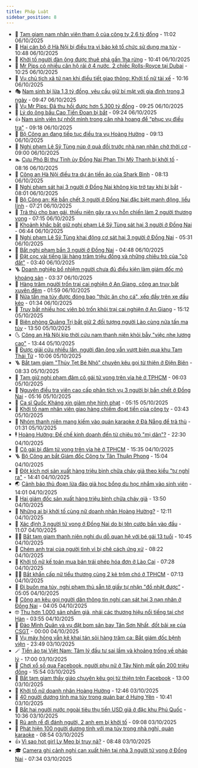```yaml
---
title: Pháp Luật
sidebar_position: 8
---
```


<!-- dantri-phap-luat:START -->
- 🌊 [Tạm giam nam nhân viên tham ô của công ty 2,6 tỷ đồng](https://dantri.com.vn/phap-luat/tam-giam-nam-nhan-vien-tham-o-cua-cong-ty-26-ty-dong-20251006172841981.htm) - 11:02 06/10/2025
- 🐲 [Hai cán bộ ở Hà Nội bị điều tra vì bảo kê tổ chức sử dụng ma túy](https://dantri.com.vn/phap-luat/hai-can-bo-o-ha-noi-bi-dieu-tra-vi-bao-ke-to-chuc-su-dung-ma-tuy-20251006173504296.htm) - 10:48 06/10/2025
- 🌁 [Khởi tố người đàn ông được thuê phá gần 1ha rừng](https://dantri.com.vn/phap-luat/khoi-to-nguoi-dan-ong-duoc-thue-pha-gan-1ha-rung-20251006163237494.htm) - 10:41 06/10/2025
- 🎃 [Mr Pips có nhiều căn hộ rải ở 4 nước, 2 chiếc Rolls-Royce tại Dubai](https://dantri.com.vn/phap-luat/mr-pips-co-nhieu-can-ho-rai-o-4-nuoc-2-chiec-rolls-royce-tai-dubai-20251006170946052.htm) - 10:25 06/10/2025
- 🦅 [Vụ chủ tịch xã tử nạn khi điều tiết giao thông: Khởi tố nữ tài xế](https://dantri.com.vn/phap-luat/vu-chu-tich-xa-tu-nan-khi-dieu-tiet-giao-thong-khoi-to-nu-tai-xe-20251006163534295.htm) - 10:16 06/10/2025
- 🎭 [Nam sinh bị lừa 1,3 tỷ đồng, yêu cầu giữ bí mật với gia đình trong 3 ngày](https://dantri.com.vn/phap-luat/nam-sinh-bi-lua-13-ty-dong-yeu-cau-giu-bi-mat-voi-gia-dinh-trong-3-ngay-20251006153938798.htm) - 09:47 06/10/2025
- 🤗 [Vụ Mr Pips: Đã thu hồi được hơn 5.300 tỷ đồng](https://dantri.com.vn/phap-luat/vu-mr-pips-da-thu-hoi-duoc-hon-5300-ty-dong-20251006160819890.htm) - 09:25 06/10/2025
- 🚀 [Lý do ông bầu Cao Tiến Đoan bị bắt](https://dantri.com.vn/phap-luat/ly-do-ong-bau-cao-tien-doan-bi-bat-20251006162029011.htm) - 09:24 06/10/2025
- 👍 [Nam sinh viên tự nhốt mình trong căn nhà hoang để “phục vụ điều tra&quot;](https://dantri.com.vn/phap-luat/nam-sinh-vien-tu-nhot-minh-trong-can-nha-hoang-de-phuc-vu-dieu-tra-20251006160442558.htm) - 09:18 06/10/2025
- 🧐 [Bộ Công an đang tiếp tục điều tra vụ Hoàng Hường](https://dantri.com.vn/phap-luat/bo-cong-an-dang-tiep-tuc-dieu-tra-vu-hoang-huong-20251006160023289.htm) - 09:13 06/10/2025
- 🫶 [Nghi phạm Lê Sỹ Tùng núp ở quả đồi trước nhà nạn nhân chờ thời cơ](https://dantri.com.vn/phap-luat/nghi-pham-le-sy-tung-nup-o-qua-doi-truoc-nha-nan-nhan-cho-thoi-co-20251005182400598.htm) - 09:00 06/10/2025
- 🏊 [Cựu Phó Bí thư Tỉnh ủy Đồng Nai Phan Thị Mỹ Thanh bị khởi tố](https://dantri.com.vn/phap-luat/cuu-pho-bi-thu-tinh-uy-dong-nai-phan-thi-my-thanh-bi-khoi-to-20251006125848528.htm) - 08:16 06/10/2025
- 🌋 [Công an Hà Nội điều tra dự án tiền ảo của Shark Bình](https://dantri.com.vn/phap-luat/cong-an-ha-noi-dieu-tra-du-an-tien-ao-cua-shark-binh-20251005161525360.htm) - 08:13 06/10/2025
- 👹 [Nghi phạm sát hại 3 người ở Đồng Nai không kịp trở tay khi bị bắt](https://dantri.com.vn/phap-luat/nghi-pham-sat-hai-3-nguoi-o-dong-nai-khong-kip-tro-tay-khi-bi-bat-20251006140332706.htm) - 08:01 06/10/2025
- 🫣 [Bộ Công an: Kẻ bắn chết 3 người ở Đồng Nai đặc biệt manh động, liều lĩnh](https://dantri.com.vn/phap-luat/bo-cong-an-ke-ban-chet-3-nguoi-o-dong-nai-dac-biet-manh-dong-lieu-linh-20251006141415581.htm) - 07:21 06/10/2025
- 🎃 [Trả thù cho bạn gái, thiếu niên gây ra vụ hỗn chiến làm 2 người thương vong](https://dantri.com.vn/phap-luat/tra-thu-cho-ban-gai-thieu-nien-gay-ra-vu-hon-chien-lam-2-nguoi-thuong-vong-20251006104915781.htm) - 07:15 06/10/2025
- 🌝 [Khoảnh khắc bắt giữ nghi phạm Lê Sỹ Tùng sát hại 3 người ở Đồng Nai](https://dantri.com.vn/phap-luat/khoanh-khac-bat-giu-nghi-pham-le-sy-tung-sat-hai-3-nguoi-o-dong-nai-20251006132630083.htm) - 06:44 06/10/2025
- 🚀 [Nghi phạm Lê Sỹ Tùng khai động cơ sát hại 3 người ở Đồng Nai](https://dantri.com.vn/phap-luat/nghi-pham-le-sy-tung-khai-dong-co-sat-hai-3-nguoi-o-dong-nai-20251006121513978.htm) - 05:31 06/10/2025
- 🥷 [Bắt nghi phạm bắn 3 người ở Đồng Nai](https://dantri.com.vn/phap-luat/bat-nghi-pham-ban-3-nguoi-o-dong-nai-20251006101757143.htm) - 04:48 06/10/2025
- 👺 [Đặt cọc vài tiếng lãi hàng trăm triệu đồng và những chiêu trò của &quot;cò đất&quot;](https://dantri.com.vn/phap-luat/dat-coc-vai-tieng-lai-hang-tram-trieu-dong-va-nhung-chieu-tro-cua-co-dat-20251006102331212.htm) - 03:40 06/10/2025
- 🪜 [Doanh nghiệp bổ nhiệm người chưa đủ điều kiện làm giám đốc mỏ khoáng sản](https://dantri.com.vn/phap-luat/doanh-nghiep-bo-nhiem-nguoi-chua-du-dieu-kien-lam-giam-doc-mo-khoang-san-20251006101321566.htm) - 03:37 06/10/2025
- 🦄 [Hàng trăm người trốn trại cai nghiện ở An Giang, công an truy bắt xuyên đêm](https://dantri.com.vn/phap-luat/hang-tram-nguoi-tron-trai-cai-nghien-o-an-giang-cong-an-truy-bat-xuyen-dem-20251006082541753.htm) - 01:59 06/10/2025
- 🦍 [Nửa tấn ma túy được đóng bao &quot;thức ăn cho cá&quot;, xếp đầy trên xe đầu kéo](https://dantri.com.vn/phap-luat/nua-tan-ma-tuy-duoc-dong-bao-thuc-an-cho-ca-xep-day-tren-xe-dau-keo-20251006070254931.htm) - 01:34 06/10/2025
- 🌁 [Truy bắt nhiều học viên bỏ trốn khỏi trại cai nghiện ở An Giang](https://dantri.com.vn/phap-luat/truy-bat-nhieu-hoc-vien-bo-tron-khoi-trai-cai-nghien-o-an-giang-20251005215551003.htm) - 15:12 05/10/2025
- 💯 [Biên phòng Quảng Trị bắt giữ 2 đối tượng người Lào cùng nửa tấn ma túy](https://dantri.com.vn/phap-luat/bien-phong-quang-tri-bat-giu-2-doi-tuong-nguoi-lao-cung-nua-tan-ma-tuy-20251005201422805.htm) - 13:50 05/10/2025
- 🌜 [Công an Hà Nội kịp thời cứu nam thanh niên khỏi bẫy &quot;việc nhẹ lương cao&quot;](https://dantri.com.vn/phap-luat/cong-an-ha-noi-kip-thoi-cuu-nam-thanh-nien-khoi-bay-viec-nhe-luong-cao-20251005203904917.htm) - 13:44 05/10/2025
- 👹 [Được giải cứu nhiều lần, người đàn ông vẫn vượt biên qua khu Tam Thái Tử](https://dantri.com.vn/phap-luat/duoc-giai-cuu-nhieu-lan-nguoi-dan-ong-van-vuot-bien-qua-khu-tam-thai-tu-20251005155503114.htm) - 10:06 05/10/2025
- 🪜 [Bắt tạm giam &quot;Thủy Tẹt Bé Nhỏ&quot; chuyên kêu gọi từ thiện ở Điện Biên](https://dantri.com.vn/phap-luat/bat-tam-giam-thuy-tet-be-nho-chuyen-keu-goi-tu-thien-o-dien-bien-20251005152721882.htm) - 08:33 05/10/2025
- 🦩 [Tạm giữ nghi phạm đâm cô gái tử vong trên vỉa hè ở TPHCM](https://dantri.com.vn/phap-luat/tam-giu-nghi-pham-dam-co-gai-tu-vong-tren-via-he-o-tphcm-20251005104002694.htm) - 06:03 05/10/2025
- 💂 [Nguyên điều tra viên cao cấp phân tích vụ 3 người bị bắn chết ở Đồng Nai](https://dantri.com.vn/phap-luat/nguyen-dieu-tra-vien-cao-cap-phan-tich-vu-3-nguoi-bi-ban-chet-o-dong-nai-20251005120820266.htm) - 05:16 05/10/2025
- 💃 [Ca sĩ Quốc Kháng xin giảm nhẹ hình phạt](https://dantri.com.vn/phap-luat/ca-si-quoc-khang-xin-giam-nhe-hinh-phat-20251004150058789.htm) - 05:15 05/10/2025
- 🧐 [Khởi tố nam nhân viên giao hàng chiếm đoạt tiền của công ty](https://dantri.com.vn/phap-luat/khoi-to-nam-nhan-vien-giao-hang-chiem-doat-tien-cua-cong-ty-20251005102618399.htm) - 03:43 05/10/2025
- 🤗 [Nhóm thanh niên mang kiếm vào quán karaoke ở Đà Nẵng để trả thù](https://dantri.com.vn/phap-luat/nhom-thanh-nien-mang-kiem-vao-quan-karaoke-o-da-nang-de-tra-thu-20251005075604342.htm) - 01:31 05/10/2025
- 🕴 [Hoàng Hường: Đế chế kinh doanh đến từ chiêu trò &quot;mị dân&quot;?](https://dantri.com.vn/phap-luat/hoang-huong-de-che-kinh-doanh-den-tu-chieu-tro-mi-dan-20251004175607790.htm) - 22:30 04/10/2025
- 🐎 [Cô gái bị đâm tử vong trên vỉa hè ở TPHCM](https://dantri.com.vn/phap-luat/co-gai-bi-dam-tu-vong-tren-via-he-o-tphcm-20251004222051871.htm) - 15:35 04/10/2025
- 🪜 [Bộ Công an bắt Giám đốc Công ty Tân Thuận Phong](https://dantri.com.vn/phap-luat/bo-cong-an-bat-giam-doc-cong-ty-tan-thuan-phong-20251004212347978.htm) - 15:04 04/10/2025
- 🤭 [Đột kích nơi sản xuất hàng triệu bình chữa cháy giả theo kiểu &quot;tự nghĩ ra&quot;](https://dantri.com.vn/phap-luat/dot-kich-noi-san-xuat-hang-trieu-binh-chua-chay-gia-theo-kieu-tu-nghi-ra-20251004211140144.htm) - 14:41 04/10/2025
- 🌏 [Cảnh báo thủ đoạn lừa đảo giả học bổng du học nhắm vào sinh viên](https://dantri.com.vn/phap-luat/canh-bao-thu-doan-lua-dao-gia-hoc-bong-du-hoc-nham-vao-sinh-vien-20251004205403835.htm) - 14:01 04/10/2025
- 🎃 [Hai giám đốc sản xuất hàng triệu bình chữa cháy giả](https://dantri.com.vn/phap-luat/hai-giam-doc-san-xuat-hang-trieu-binh-chua-chay-gia-20251004203300988.htm) - 13:50 04/10/2025
- 🗽 [Những ai bị khởi tố cùng nữ doanh nhân Hoàng Hường?](https://dantri.com.vn/phap-luat/nhung-ai-bi-khoi-to-cung-nu-doanh-nhan-hoang-huong-20251004190601156.htm) - 12:11 04/10/2025
- 🌁 [Xác định 3 người tử vong ở Đồng Nai do bị tên cướp bắn vào đầu](https://dantri.com.vn/phap-luat/xac-dinh-3-nguoi-tu-vong-o-dong-nai-do-bi-ten-cuop-ban-vao-dau-20251004174159447.htm) - 11:07 04/10/2025
- 🧑‍💻 [Bắt tạm giam thanh niên nghi dụ dỗ quan hệ với bé gái 13 tuổi](https://dantri.com.vn/phap-luat/bat-tam-giam-thanh-nien-nghi-du-do-quan-he-voi-be-gai-13-tuoi-20251004171704405.htm) - 10:45 04/10/2025
- 🌮 [Chém anh trai của người tình vì bị chê cách ứng xử](https://dantri.com.vn/phap-luat/chem-anh-trai-cua-nguoi-tinh-vi-bi-che-cach-ung-xu-20251004144716068.htm) - 08:22 04/10/2025
- 🤗 [Khởi tố nữ kế toán mua bán trái phép hóa đơn ở Lào Cai](https://dantri.com.vn/phap-luat/khoi-to-nu-ke-toan-mua-ban-trai-phep-hoa-don-o-lao-cai-20251004134947138.htm) - 07:28 04/10/2025
- 👨‍🏫 [Bắt khẩn cấp nữ tiểu thương cùng 2 kẻ trộm chó ở TPHCM](https://dantri.com.vn/phap-luat/bat-khan-cap-nu-tieu-thuong-cung-2-ke-trom-cho-o-tphcm-20251004130824745.htm) - 07:13 04/10/2025
- 🎉 [Đi buôn ma túy, nghi phạm thủ sẵn tờ giấy tự nhận &quot;đồ nhặt được”](https://dantri.com.vn/phap-luat/di-buon-ma-tuy-nghi-pham-thu-san-to-giay-tu-nhan-do-nhat-duoc-20251003131247546.htm) - 05:05 04/10/2025
- 🤗 [Công an kêu gọi người dân thông tin nghi can sát hại 3 nạn nhân ở Đồng Nai](https://dantri.com.vn/phap-luat/cong-an-keu-goi-nguoi-dan-thong-tin-nghi-can-sat-hai-3-nan-nhan-o-dong-nai-20251004082920533.htm) - 04:05 04/10/2025
- 🤓 [Thu hơn 1.000 sản phẩm giả, nhái các thương hiệu nổi tiếng tại chợ Hàn](https://dantri.com.vn/phap-luat/thu-hon-1000-san-pham-gia-nhai-cac-thuong-hieu-noi-tieng-tai-cho-han-20251004102034333.htm) - 03:55 04/10/2025
- 👹 [Đào Minh Quân và vụ đặt bom sân bay Tân Sơn Nhất, đốt bãi xe của CSGT](https://dantri.com.vn/phap-luat/dao-minh-quan-va-vu-dat-bom-san-bay-tan-son-nhat-dot-bai-xe-cua-csgt-20251003175924622.htm) - 00:00 04/10/2025
- 🐘 [Vụ máy hỏng vẫn kê khai tán sỏi hàng trăm ca: Bắt giám đốc bệnh viện](https://dantri.com.vn/phap-luat/vu-may-hong-van-ke-khai-tan-soi-hang-tram-ca-bat-giam-doc-benh-vien-20251004052402759.htm) - 23:49 03/10/2025
- 🪄 [Tiền ảo tại Việt Nam: Tâm lý đầu tư sai lầm và khoảng trống về pháp lý](https://dantri.com.vn/phap-luat/tien-ao-tai-viet-nam-tam-ly-dau-tu-sai-lam-va-khoang-trong-ve-phap-ly-20251003171710677.htm) - 17:00 03/10/2025
- 💄 [Chơi xổ số qua Facebook, người phụ nữ ở Tây Ninh mất gần 200 triệu đồng](https://dantri.com.vn/phap-luat/choi-xo-so-qua-facebook-nguoi-phu-nu-o-tay-ninh-mat-gan-200-trieu-dong-20251003215152221.htm) - 15:54 03/10/2025
- 🐎 [Bắt tạm giam thầy giáo chuyên kêu gọi từ thiện trên Facebook](https://dantri.com.vn/phap-luat/bat-tam-giam-thay-giao-chuyen-keu-goi-tu-thien-tren-facebook-20251003195045017.htm) - 13:00 03/10/2025
- 💯 [Khởi tố nữ doanh nhân Hoàng Hường](https://dantri.com.vn/phap-luat/khoi-to-nu-doanh-nhan-hoang-huong-20250520154357450.htm) - 12:46 03/10/2025
- 💯 [40 người dương tính ma túy trong quán bar ở Hưng Yên](https://dantri.com.vn/phap-luat/40-nguoi-duong-tinh-ma-tuy-trong-quan-bar-o-hung-yen-20251003173121923.htm) - 10:41 03/10/2025
- 🌈 [Bắt hai người nước ngoài tiêu thụ tiền USD giả ở đặc khu Phú Quốc](https://dantri.com.vn/phap-luat/bat-hai-nguoi-nuoc-ngoai-tieu-thu-tien-usd-gia-o-dac-khu-phu-quoc-20251003170419624.htm) - 10:36 03/10/2025
- 🧠 [Rủ anh rể đi đánh người, 2 anh em bị khởi tố](https://dantri.com.vn/phap-luat/ru-anh-re-di-danh-nguoi-2-anh-em-bi-khoi-to-20251003152739864.htm) - 09:08 03/10/2025
- 🌈 [Phát hiện 100 người dương tính với ma túy trong nhà nghỉ, quán karaoke](https://dantri.com.vn/phap-luat/phat-hien-100-nguoi-duong-tinh-voi-ma-tuy-trong-nha-nghi-quan-karaoke-20251003153133924.htm) - 08:54 03/10/2025
- 👍 [Vì sao hot girl Ly Meo bị truy nã?](https://dantri.com.vn/phap-luat/vi-sao-hot-girl-ly-meo-bi-truy-na-20251003152421713.htm) - 08:48 03/10/2025
- 🎓 [Camera ghi cảnh nghi can xuất hiện tại nhà 3 người tử vong ở Đồng Nai](https://dantri.com.vn/phap-luat/camera-ghi-canh-nghi-can-xuat-hien-tai-nha-3-nguoi-tu-vong-o-dong-nai-20251003134153551.htm) - 07:34 03/10/2025<!-- dantri-phap-luat:END -->
